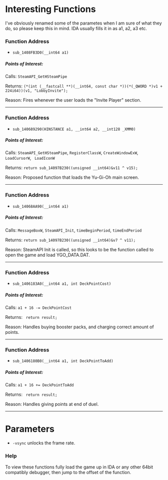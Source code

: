 # Interesting Functions

I've obviously renamed some of the parametes when I am sure of what they do, so please keep this in mind.
IDA usually fills it in as a1, a2, a3 etc.

### Function Address

* `sub_1408FB3D0(__int64 a1)`

##### Points of Interest: 

Calls: `SteamAPI_GetHSteamPipe`

Returns: `(*(int (__fastcall **)(__int64, const char *))(*(_QWORD *)v1 + 224i64))(v1, "LobbyInvite");`

Reason: Fires whenever the user loads the "Invite Player" section.

***

### Function Address

* `sub_140689290(HINSTANCE a1, __int64 a2, __int128 _XMM0)`

##### Points of Interest: 

Calls: `SteamAPI_GetHSteamPipe`, `RegisterClassW`, `CreateWindowExW`, `LoadCursorW`, ` LoadIconW`

Returns: `return sub_14097B230((unsigned __int64)&v11 ^ v15);`

Reason: Proposed function that loads the Yu-Gi-Oh main screen.

***

### Function Address

* `sub_14068AA90(__int64 a1)`

##### Points of Interest: 

Calls: `MessageBoxW`, `SteamAPI_Init`, `timeBeginPeriod`, `timeEndPeriod`


Returns: `return sub_14097B230((unsigned __int64)&v7 ^ v11);`

Reason: SteamAPI Init is called, so this looks to be the function called to open the game and load YGO_DATA.DAT.

***

### Function Address

* `sub_1406183A0(__int64 a1, int DeckPointCost)`

##### Points of Interest: 

Calls: `a1 + 16 -= DeckPointCost`


Returns: ` return result;`

Reason: Handles buying booster packs, and charging correct amount of points.

***

### Function Address

* `sub_1406180B0(__int64 a1, int DeckPointToAdd)`

##### Points of Interest: 

Calls: `a1 + 16 += DeckPointToAdd`


Returns: ` return result;`

Reason: Handles giving points at end of duel.

***

# Parameters
* `-vsync` unlocks the frame rate.

### Help
To view these functions fully load the game up in IDA or any other 64bit compatibly debugger, then jump to the offset of the function.
